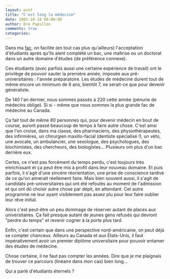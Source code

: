 ```yaml
---
layout: post
title: "C'est long la médecine"
date: 2003-10-18 00:00:00
author: Dre Papillon
comments: true
categories: 
---
```



Dans ma [fac](http://www.umontreal.ca/), on facilite (en tout cas plus qu'ailleurs) l'acceptation d'étudiants après qu'ils aient complété un bac, une maîtrise ou un doctorat dans un autre domaine d'études (de préférence connexe).

Ces étudiants (avec parfois aussi une certaine expérience de travail) ont le privilège de pouvoir sauter la première année, imposée aux pré-universitaires : l'année préparatoire.  Les études de médecine durent tout de même encore un minimum de 6 ans, bientôt 7, ne serait-ce que pour devenir généraliste.

De 140 l'an dernier, nous sommes passés à 220 cette année (pénurie de médecins oblige).  Si si - même que nous sommes la plus grande fac de médecine au Canada.

Ça fait tout de même 80 personnes qui, pour devenir médecin en bout de course, auront passé beaucoup de temps à faire autre chose.  C'est ainsi que l'on croise, dans ma classe, des pharmaciens, des physiothérapeutes, des infirmières, un chirurgien maxillo-facial (dentiste spécialisé !), un véto, une avocate, un ambulancier, une sexologue, des psychologues, des biochimistes, des chercheurs, des biologistes...  Plusieurs ont plus d'un bac derrière eux.

Certes, ce n'est pas forcément du temps perdu, c'est toujours très enrichissant et ça peut être mis à profit dans leur nouveau domaine.  Et puis parfois, il s'agit d'une sincère réorientation, une prise de conscience tardive de ce qu'on aimerait réellement faire.  Mais bien souvent aussi, il s'agit de candidats pré-universitaires qui ont été refoulés au moment de l'admission et qui ont dû choisir autre chose par dépit, en attendant.  Cet autre programme ne leur ayant visiblement pas assez plu pour leur faire oublier leur rêve initial.

Alors c'est peut-être un peu dommage de réserver autant de places aux universitaires.  Ça fait presque autant de jeunes gens refusés qui devront "perdre du temps" et revenir cogner à la porte plus tard.

Enfin, c'est certain que dans une perspective nord-américaine, on peut déjà se compter chanceux.  Ailleurs au Canada et aux États-Unis, il faut impérativement avoir un premier diplôme universitaire pour pouvoir entamer des études de médecine.

Chose certaine, il ne faut pas compter les années.  Dire que je me plaignais de trouver ce parcours (linéaire dans mon cas) bien long...

Qui a parlé d'étudiants éternels ?
